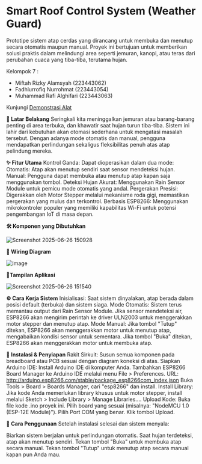 # Smart Roof Control System (Weather Guard)
Prototipe sistem atap cerdas yang dirancang untuk membuka dan menutup secara otomatis maupun manual. Proyek ini bertujuan untuk memberikan solusi praktis dalam melindungi area seperti jemuran, kanopi, atau teras dari perubahan cuaca yang tiba-tiba, terutama hujan.

Kelompok 7 : 
- Miftah Rizky Alamsyah (223443062)
- Fadhlurrofiq Nurrohmat (223443054)
- Muhammad Rafi Alghifari (223443063)

Kunjungi [Demonstrasi Alat]([https://www.google.com](https://drive.google.com/file/d/1WKvHODm6A_32iK1DwhoApPgoQzdo7A9f/view))

__📖 Latar Belakang__
Seringkali kita meninggalkan jemuran atau barang-barang penting di area terbuka, dan khawatir saat hujan turun tiba-tiba. Sistem ini lahir dari kebutuhan akan otomasi sederhana untuk mengatasi masalah tersebut. Dengan adanya mode otomatis dan manual, pengguna mendapatkan perlindungan sekaligus fleksibilitas penuh atas atap pelindung mereka.

__✨ Fitur Utama__
Kontrol Ganda: Dapat dioperasikan dalam dua mode:
Otomatis: Atap akan menutup sendiri saat sensor mendeteksi hujan.
Manual: Pengguna dapat membuka atau menutup atap kapan saja menggunakan tombol.
Deteksi Hujan Akurat: Menggunakan Rain Sensor Module untuk pemicu mode otomatis yang andal.
Pergerakan Presisi: Digerakkan oleh Motor Stepper melalui mekanisme roda gigi, memastikan pergerakan yang mulus dan terkontrol.
Berbasis ESP8266: Menggunakan mikrokontroler populer yang memiliki kapabilitas Wi-Fi untuk potensi pengembangan IoT di masa depan.

__🛠️ Komponen yang Dibutuhkan__

![Screenshot 2025-06-26 150928](https://github.com/user-attachments/assets/bf3cb691-89c2-4a60-be95-105068f51c8a)



__🔌 Wiring Diagram__

![image](https://github.com/user-attachments/assets/4e174480-78c7-4961-84a8-6e8c2eaaf632)

__📱Tampilan Aplikasi__

![Screenshot 2025-06-26 151540](https://github.com/user-attachments/assets/793f9d09-53b1-4311-a1b8-1aed948e4e20)



__⚙️ Cara Kerja Sistem__
Inisialisasi: Saat sistem dinyalakan, atap berada dalam posisi default (terbuka) dan sistem siaga.
Mode Otomatis:
Sistem terus memantau output dari Rain Sensor Module.
Jika sensor mendeteksi air, ESP8266 akan mengirim perintah ke driver ULN2003 untuk menggerakkan motor stepper dan menutup atap.
Mode Manual:
Jika tombol "Tutup" ditekan, ESP8266 akan menggerakkan motor untuk menutup atap, mengabaikan kondisi sensor untuk sementara.
Jika tombol "Buka" ditekan, ESP8266 akan menggerakkan motor untuk membuka atap.

__🚀 Instalasi & Penyiapan__
Rakit Sirkuit: Susun semua komponen pada breadboard atau PCB sesuai dengan diagram koneksi di atas.
Siapkan Arduino IDE:
Install Arduino IDE di komputer Anda.
Tambahkan ESP8266 Board Manager ke Arduino IDE melalui menu File > Preferences. URL: http://arduino.esp8266.com/stable/package_esp8266com_index.json
Buka Tools > Board > Boards Manager, cari "esp8266" dan install.
Install Library: Jika kode Anda memerlukan library khusus untuk motor stepper, install melalui Sketch > Include Library > Manage Libraries....
Upload Kode:
Buka file kode .ino proyek ini.
Pilih board yang sesuai (misalnya: "NodeMCU 1.0 (ESP-12E Module)").
Pilih Port COM yang benar.
Klik tombol Upload.

__🔧 Cara Penggunaan__
Setelah instalasi selesai dan sistem menyala:

Biarkan sistem berjalan untuk perlindungan otomatis. Saat hujan terdeteksi, atap akan menutup sendiri.
Tekan tombol "Buka" untuk membuka atap secara manual.
Tekan tombol "Tutup" untuk menutup atap secara manual kapan pun Anda mau.
